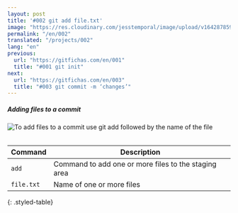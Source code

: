 ```yaml
---
layout: post
title: '#002 git add file.txt'
image: "https://res.cloudinary.com/jesstemporal/image/upload/v1642878593/gitfichas/en/002/thumbnail_prqu4m.jpg"
permalink: "/en/002"
translated: "/projects/002"
lang: "en"
previous:
  url: "https://gitfichas.com/en/001"
  title: "#001 git init"
next:
  url: "https://gitfichas.com/en/003"
  title: "#003 git commit -m ‘changes’"
---
```

##### Adding files to a commit

<img alt="To add files to a commit use git add followed by the name of the file" src="https://res.cloudinary.com/jesstemporal/image/upload/v1642878593/gitfichas/en/002/full_anaztz.jpg"><br><br>

| Command | Description |
|---------|-------------|
| `add` | Command to add one or more files to the staging area |
| `file.txt` | Name of one or more files |
{: .styled-table}
